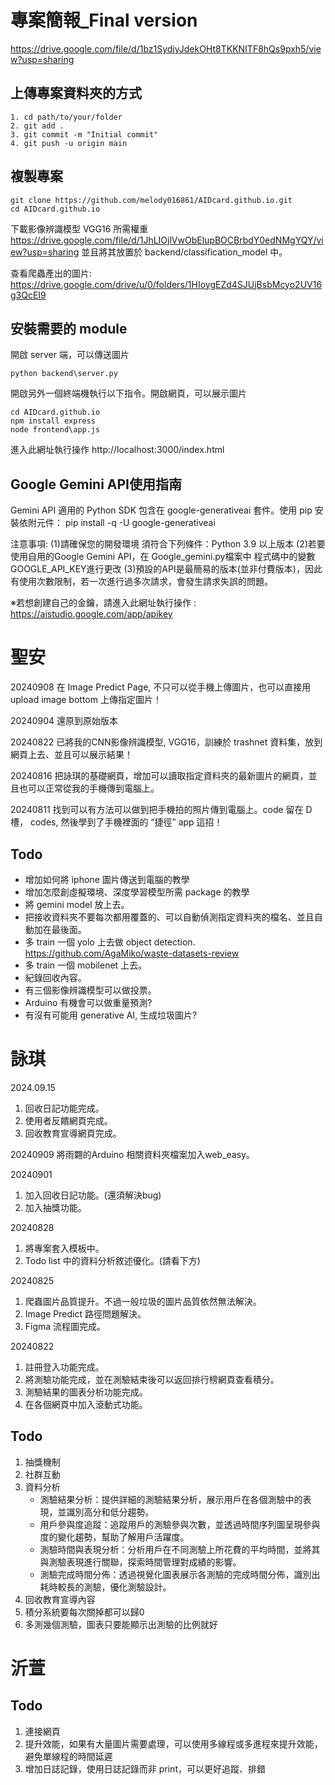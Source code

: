 # 專案簡報_Final version
https://drive.google.com/file/d/1bz1SydiyJdekOHt8TKKNITF8hQs9pxh5/view?usp=sharing

## 上傳專案資料夾的方式
```
1. cd path/to/your/folder
2. git add .
3. git commit -m "Initial commit"
4. git push -u origin main
```

## 複製專案

```
git clone https://github.com/melody016861/AIDcard.github.io.git
cd AIDcard.github.io
```

下載影像辨識模型 VGG16 所需權重
https://drive.google.com/file/d/1JhLIOjlVwObElupBOCBrbdY0edNMgYQY/view?usp=sharing
並且將其放置於 backend/classification_model 中。

查看爬蟲產出的圖片: 
https://drive.google.com/drive/u/0/folders/1HIoygEZd4SJUjBsbMcyo2UV16g3QcEI9

## 安裝需要的 module 

開啟 server 端，可以傳送圖片

```
python backend\server.py
```
開啟另外一個終端機執行以下指令。開啟網頁，可以展示圖片
```
cd AIDcard.github.io
npm install express
node frontend\app.js
```

進入此網址執行操作
http://localhost:3000/index.html


## Google Gemini API使用指南

Gemini API 適用的 Python SDK 包含在 google-generativeai 套件。使用 pip 安裝依附元件： pip install -q -U google-generativeai

注意事項: (1)請確保您的開發環境 須符合下列條件：Python 3.9 以上版本 (2)若要使用自用的Google Gemini API，在 Google_gemini.py檔案中 程式碼中的變數GOOGLE_API_KEY進行更改 (3)預設的API是最簡易的版本(並非付費版本)，因此有使用次數限制，若一次進行過多次請求，會發生請求失誤的問題。

※若想創建自己的金鑰，請進入此網址執行操作 : https://aistudio.google.com/app/apikey

# 聖安
20240908
在 Image Predict Page, 不只可以從手機上傳圖片，也可以直接用 upload image bottom 上傳指定圖片！

20240904
還原到原始版本

20240822
已將我的CNN影像辨識模型, VGG16，訓練於 trashnet 資料集，放到網頁上去、並且可以展示結果！

20240816
把詠琪的基礎網頁，增加可以讀取指定資料夾的最新圖片的網頁，並且也可以正常從我的手機傳到電腦上。

20240811
找到可以有方法可以做到把手機拍的照片傳到電腦上。code 留在 D 槽， codes, 然後學到了手機裡面的 “捷徑” app 這招！

## Todo
* 增加如何將 iphone 圖片傳送到電腦的教學
* 增加怎麼創虛擬環境、深度學習模型所需 package 的教學
* 將 gemini model 放上去。
* 把接收資料夾不要每次都用覆蓋的、可以自動偵測指定資料夾的檔名、並且自動加在最後面。
* 多 train 一個 yolo 上去做 object detection.
https://github.com/AgaMiko/waste-datasets-review
* 多 train 一個 mobilenet 上去。
* 紀錄回收內容。
* 有三個影像辨識模型可以做投票。
* Arduino 有機會可以做重量預測?
* 有沒有可能用 generative AI, 生成垃圾圖片?

# 詠琪
2024.09.15
1. 回收日記功能完成。
2. 使用者反饋網頁完成。
3. 回收教育宣導網頁完成。

20240909
將雨翾的Arduino 相關資料夾檔案加入web_easy。

20240901
1. 加入回收日記功能。(還須解決bug)
2. 加入抽獎功能。

20240828
1. 將專案套入模板中。
2. Todo list 中的資料分析敘述優化。(請看下方)

20240825
1. 爬蟲圖片品質提升。不過一般垃圾的圖片品質依然無法解決。
2. Image Predict 路徑問題解決。
3. Figma 流程圖完成。

20240822
1. 註冊登入功能完成。
2. 將測驗功能完成，並在測驗結束後可以返回排行榜網頁查看積分。
3. 測驗結果的圖表分析功能完成。
4. 在各個網頁中加入滾動式功能。

## Todo
1. 抽獎機制
2. 社群互動
3. 資料分析
   * 測驗結果分析：提供詳細的測驗結果分析，展示用戶在各個測驗中的表現，並識別高分和低分趨勢。
   * 用戶參與度追蹤：追蹤用戶的測驗參與次數，並透過時間序列圖呈現參與度的變化趨勢，幫助了解用戶活躍度。
   * 測驗時間與表現分析：分析用戶在不同測驗上所花費的平均時間，並將其與測驗表現進行關聯，探索時間管理對成績的影響。
   * 測驗完成時間分佈：透過視覺化圖表展示各測驗的完成時間分佈，識別出耗時較長的測驗，優化測驗設計。
4. 回收教育宣導內容
5. 積分系統要每次關掉都可以歸0
6. 多測幾個測驗，圖表只要能顯示出測驗的比例就好

# 沂萱
## Todo
1. 連接網頁
2. 提升效能，如果有大量圖片需要處理，可以使用多線程或多進程來提升效能，避免單線程的時間延遲
3. 增加日誌記錄，使用日誌記錄而非 print，可以更好追蹤、排錯
